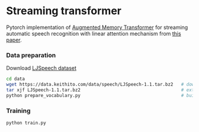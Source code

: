 # Streaming transformer
Pytorch implementation of [Augmented Memory Transformer](https://arxiv.org/pdf/2005.08042.pdf) for streaming automatic 
speech recognition with linear attention mechanism from [this paper](https://arxiv.org/pdf/2006.16236.pdf).


### Data preparation

Download [LJSpeech dataset](https://keithito.com/LJ-Speech-Dataset/)

```bash
cd data
wget https://data.keithito.com/data/speech/LJSpeech-1.1.tar.bz2   # download data 
tar xjf LJSpeech-1.1.tar.bz2                                      # extract data
python prepare_vocabulary.py                                      # building target dictionary
```

### Training

```bash
python train.py
```